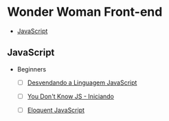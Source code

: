 # Wonder Woman Front-end

- [JavaScript](#javascript)

## JavaScript
  - Beginners
    - [ ] [Desvendando a Linguagem JavaScript](src/desvendandojs.md)
    - [ ] [You Don't Know JS - Iniciando](src/YDKJS.md)
    - [ ] [Eloquent JavaScript](src/eloquentjs.md)

